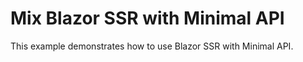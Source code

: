 # Mix Blazor SSR with Minimal API

This example demonstrates how to use Blazor SSR with Minimal API.